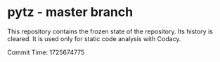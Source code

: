 # pytz - master branch

This repository contains the frozen state of the repository.
Its history is cleared. It is used only for static code
analysis with Codacy.

Commit Time: 1725674775